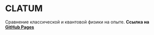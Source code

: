 # CLATUM
Сравнение классической и квантовой физики на опыте.
**Ссылка на [GitHub Pages](https://frintest.github.io/clatum/)**